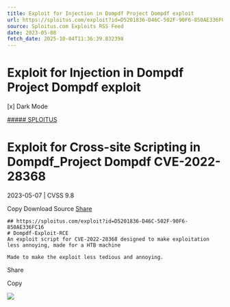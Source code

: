 ```yaml
---
title: Exploit for Injection in Dompdf Project Dompdf exploit
url: https://sploitus.com/exploit?id=D5201836-D46C-502F-90F6-850AE336FC16&utm_source=rss&utm_medium=rss
source: Sploitus.com Exploits RSS Feed
date: 2023-05-08
fetch_date: 2025-10-04T11:36:39.832398
---
```


# Exploit for Injection in Dompdf Project Dompdf exploit

[x]
Dark Mode

[##### SPLOITUS](/)

# Exploit for Cross-site Scripting in Dompdf\_Project Dompdf CVE-2022-28368

2023-05-07 | CVSS 9.8

Copy
Download
Source
[Share](#share-url)

```
## https://sploitus.com/exploit?id=D5201836-D46C-502F-90F6-850AE336FC16
# Dompdf-Exploit-RCE
An exploit script for CVE-2022-28368 designed to make exploitation less annoying, made for a HTB machine

Made to make the exploit less tedious and annoying.
```

Share

Copy

![](https://mc.yandex.ru/watch/54912310)
